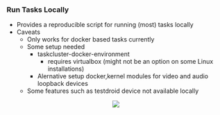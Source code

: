 ### Run Tasks Locally

* Provides a reproducible script for running (most) tasks locally
* Caveats
    * Only works for docker based tasks currently
    * Some setup needed
      * taskcluster-docker-environment
        * requires virtualbox (might not be an option on some Linux installations)
      * Alernative setup docker,kernel modules for video and audio loopback devices
    * Some features such as testdroid device not available locally

<center>
<img
  src="slides/developer_workflow/images/run_locally.png"
  style="border: none;"
/>
</center>
